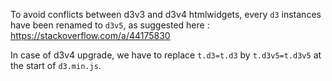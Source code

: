To avoid conflicts between d3v3 and d3v4 htmlwidgets, every `d3` instances have been renamed to `d3v5`, as suggested here : https://stackoverflow.com/a/44175830

In case of d3v4 upgrade, we have to replace `t.d3=t.d3` by `t.d3v5=t.d3v5` at the start of `d3.min.js`.
